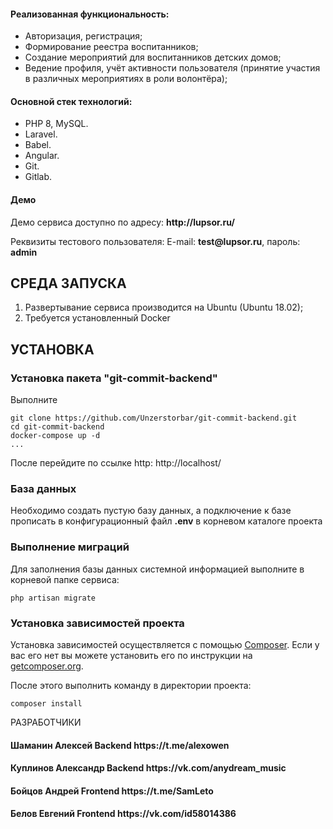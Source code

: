<h4>Реализованная функциональность:</h4>
<ul>
    <li>Авторизация, регистрация;</li>
    <li>Формирование реестра воспитанников;</li>
    <li>Создание мероприятий для воспитанников детских домов;</li>
    <li>Ведение профиля, учёт активности пользователя (принятие участия в различных мероприятиях в роли волонтёра);</li>
</ul> 

<h4>Основной стек технологий:</h4>
<ul>
	<li>PHP 8, MySQL.</li>
	<li>Laravel.</li>
	<li>Babel.</li>
	<li>Angular.</li>
	<li>Git.</li>
	<li>Gitlab.</li>

 </ul>
<h4>Демо</h4>
<p>Демо сервиса доступно по адресу: <b>http://lupsor.ru/</b></p>
<p>Реквизиты тестового пользователя: E-mail: <b>test@lupsor.ru</b>, пароль: <b>admin</b></p>

СРЕДА ЗАПУСКА
------------
1) Развертывание сервиса производится на Ubuntu (Ubuntu 18.02);
2) Требуется установленный Docker


УСТАНОВКА
------------
### Установка пакета "git-commit-backend"

Выполните
~~~
git clone https://github.com/Unzerstorbar/git-commit-backend.git
cd git-commit-backend
docker-compose up -d
...
~~~

После перейдите по ссылке http: http://localhost/

### База данных

Необходимо создать пустую базу данных, а подключение к базе прописать в конфигурационный файл **.env** в корневом каталоге проекта

### Выполнение миграций

Для заполнения базы данных системной информацией выполните в корневой папке сервиса:
~~~
php artisan migrate 
~~~

### Установка зависимостей проекта

Установка зависимостей осуществляется с помощью [Composer](http://getcomposer.org/). Если у вас его нет вы можете установить его по инструкции
на [getcomposer.org](http://getcomposer.org/doc/00-intro.md#installation-nix).

После этого выполнить команду в директории проекта:

~~~
composer install
~~~

РАЗРАБОТЧИКИ

<h4>Шаманин Алексей Backend https://t.me/alexowen </h4>
<h4>Куплинов Александр Backend https://vk.com/anydream_music </h4>
<h4>Бойцов Андрей Frontend https://t.me/SamLeto </h4>
<h4>Белов Евгений Frontend https://vk.com/id58014386 </h4>


